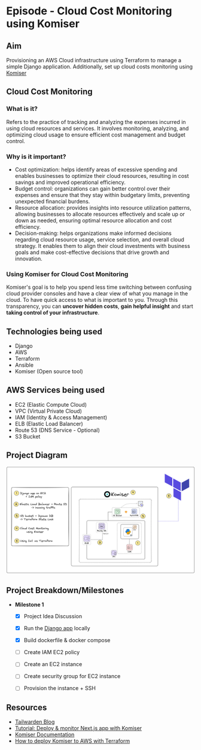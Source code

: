 # Episode - Cloud Cost Monitoring using Komiser

## Aim
Provisioning an AWS Cloud infrastructure using Terraform to manage a simple Django application. Additionally, set up cloud costs monitoring using [Komiser](https://docs.komiser.io/)

## Cloud Cost Monitoring
### What is it?
Refers to the practice of tracking and analyzing the expenses incurred in using cloud resources and services. It involves monitoring, analyzing, and optimizing cloud usage to ensure efficient cost management and budget control.

### Why is it important?
- Cost optimization: helps identify areas of excessive spending and enables businesses to optimize their cloud resources, resulting in cost savings and improved operational efficiency.
- Budget control: organizations can gain better control over their expenses and ensure that they stay within budgetary limits, preventing unexpected financial burdens.
- Resource allocation: provides insights into resource utilization patterns, allowing businesses to allocate resources effectively and scale up or down as needed, ensuring optimal resource allocation and cost efficiency.
- Decision-making: helps organizations make informed decisions regarding cloud resource usage, service selection, and overall cloud strategy. It enables them to align their cloud investments with business goals and make cost-effective decisions that drive growth and innovation.

### Using Komiser for Cloud Cost Monitoring
Komiser's goal is to help you spend less time switching between confusing cloud provider consoles and have a clear view of what you manage in the cloud. To have quick access to what is important to you. Through this transparency, you can **uncover hidden costs**, **gain helpful insight** and start **taking control of your infrastructure**.

## Technologies being used
- Django
- AWS
- Terraform
- Ansible
- Komiser (Open source tool)

## AWS Services being used
- EC2 (Elastic Compute Cloud)
- VPC (Virtual Private Cloud)
- IAM (Identity & Access Management)
- ELB (Elastic Load Balancer)
- Route 53 (DNS Service - Optional)
- S3 Bucket

## Project Diagram

![](../../static/projects/cloud-cost-monitor-komiser.png)

## Project Breakdown/Milestones

- **Milestone 1**
    - [X] Project Idea Discussion
    - [X] Run the [Django app](https://github.com/shreys7/django-todo) locally
    - [X] Build dockerfile & docker compose
    - [ ] Create IAM EC2 policy
    - [ ] Create an EC2 instance
    - [ ] Create security group for EC2 instance
    - [ ] Provision the instance + SSH


## Resources

- [Tailwarden Blog](https://www.tailwarden.com/blog/monitoring-cloud-costs-and-usage-of-a-next-js-application-with-komiser)
- [Tutorial: Deploy & monitor Next.js app with Komiser](https://www.youtube.com/watch?v=q7m_-iEjc6U)
- [Komiser Documentation](https://docs.komiser.io/docs/intro)
- [How to deploy Komiser to AWS with Terraform](https://www.youtube.com/watch?v=Hmerp_HMEf8)

